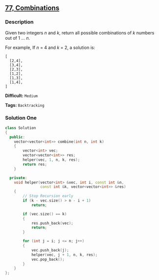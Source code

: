 ## [77, Combinations](https://leetcode.com/problems/combinations/description/)

### Description

Given two integers _n_ and _k_, return all possible combinations of _k_ numbers out of 1 ... _n_.

For example,
If _n_ = 4 and _k_ = 2, a solution is:

```
[
  [2,4],
  [3,4],
  [2,3],
  [1,2],
  [1,3],
  [1,4],
]
```

**Difficult:** `Medium`

**Tags:** `Backtracking`

### Solution One

```c++
class Solution
{
  public:
    vector<vector<int>> combine(int n, int k)
    {
        vector<int> vec;
        vector<vector<int>> res;
        helper(vec, 1, n, k, res);
        return res;
    }

  private:
    void helper(vector<int> &vec, int i, const int &n,
                const int &k, vector<vector<int>> &res)
    {
        // Stop Recursion early
        if (k - vec.size() > n - i + 1)
            return;

        if (vec.size() == k)
        {
            res.push_back(vec);
            return;
        }

        for (int j = i; j <= n; j++)
        {
            vec.push_back(j);
            helper(vec, j + 1, n, k, res);
            vec.pop_back();
        }
    }
};
```
